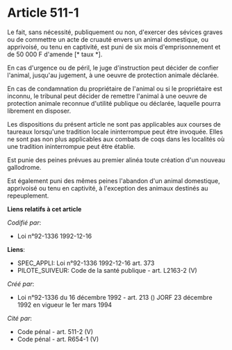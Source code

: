 # Article 511-1

Le fait, sans nécessité, publiquement ou non, d'exercer des sévices graves ou de commettre un acte de cruauté envers un
animal domestique, ou apprivoisé, ou tenu en captivité, est puni de six mois d'emprisonnement et de 50 000 F d'amende [* taux
*].

En cas d'urgence ou de péril, le juge d'instruction peut décider de confier l'animal, jusqu'au jugement, à une oeuvre de
protection animale déclarée.

En cas de condamnation du propriétaire de l'animal ou si le propriétaire est inconnu, le tribunal peut décider de remettre
l'animal à une oeuvre de protection animale reconnue d'utilité publique ou déclarée, laquelle pourra librement en disposer.

Les dispositions du présent article ne sont pas applicables aux courses de taureaux lorsqu'une tradition locale ininterrompue
peut être invoquée. Elles ne sont pas non plus applicables aux combats de coqs dans les localités où une tradition
ininterrompue peut être établie.

Est punie des peines prévues au premier alinéa toute création d'un nouveau gallodrome.

Est également puni des mêmes peines l'abandon d'un animal domestique, apprivoisé ou tenu en captivité, à l'exception des
animaux destinés au repeuplement.

**Liens relatifs à cet article**

_Codifié par_:

  - Loi n°92-1336 1992-12-16

**Liens**:

  - SPEC_APPLI: Loi n°92-1336 1992-12-16 art. 373
  - PILOTE_SUIVEUR: Code de la santé publique - art. L2163-2 (V)

_Créé par_:

  - Loi n°92-1336 du 16 décembre 1992 - art. 213 () JORF 23 décembre 1992 en vigueur le 1er mars 1994

_Cité par_:

  - Code pénal - art. 511-2 (V)
  - Code pénal - art. R654-1 (V)
